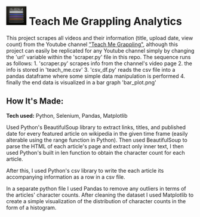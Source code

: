 # <img src='belts.jpeg' height='50'></a> Teach Me Grappling Analytics
This project scrapes all videos and their information (title, upload date, view count) from the Youtube channel ["Teach Me Grappling"](https://www.youtube.com/channel/UC8X1oaFtxTGGAueI-sWE4Mg), although this project can easily be replicated for any Youtube channel simply by changing the 'url' variable within the 'scraper.py' file in this repo. The sequence runs as follows: 1. 'scraper.py' scrapes info from the channel's video page 2. the info is stored in 'teach_me.csv' 3. 'csv_df.py' reads the csv file into a pandas dataframe where some simple data manipulation is performed 4. finally the end data is visualized in a bar graph 'bar_plot.png'

## How It's Made:

**Tech used:** Python, Selenium, Pandas, Matplotlib

Used Python's BeautifulSoup library to extract links, titles, and published date for every featured article on wikipedia in the given time frame (easily alterable using the range function in Python). Then used BeautifulSoup to parse the HTML of each article's page and extract only inner text, I then used Python's built in len function to obtain the character count for each article.

After this, I used Python's csv library to write the each article its accompanying information as a row in a csv file.

In a separate python file I used Pandas to remove any outliers in terms of the articles' character counts. After cleaning the dataset I used Matplotlib to create a simple visualization of the distribution of character counts in the form of a histogram.
